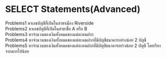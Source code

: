 # SELECT Statements(Advanced)  
Problems1 หาเลขบัญชีที่เปิดในสาขาเมือง Riverside  
Problems2 หาเลขบัญชีที่เปิดในสาขาชื่อ A หรือ B  
Problems3  หาจำนวนของเงินทั้งหมดของแต่ละคนฝาก  
Problems4  หาจำนวนของเงินทั้งหมดของแต่ละคนฝากที่มีบัญชีธนาคารอย่างน้อย 2 บัญชี  
Problems5 หาจำนวนของเงินทั้งหมดของแต่ละคนฝากที่มีบัญชีธนาคารอย่างน้อย 2 บัญชี โดยเรียงจากมากไปน้อย  
